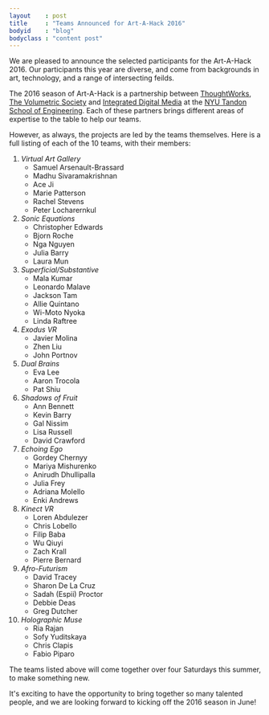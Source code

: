 ```yaml
---
layout    : post
title     : "Teams Announced for Art-A-Hack 2016"
bodyid    : "blog"
bodyclass : "content post"
---
```

We are pleased to announce the selected participants for the Art-A-Hack 2016. Our participants this year are diverse, and come from backgrounds in art, technology, and a range of intersecting feilds.

The 2016 season of Art-A-Hack is a partnership between <a href="https://www.thoughtworks.com/">ThoughtWorks</a>, <a href="http://www.meetup.com/volumetric/">The Volumetric Society</a> and <a href="http://engineering.nyu.edu/academics/programs/integrated-digital-media-ms">Integrated Digital Media</a> at the <a href="http://engineering.nyu.edu/">NYU Tandon School of Engineering</a>. Each of these partners brings different areas of expertise to the table to help our teams.

<!--excerpt-ends-->

However, as always, the projects are led by the teams themselves. Here is a full listing of each of the 10 teams, with their members:

<ol class="team-list">
  <li>
    <em>Virtual Art Gallery</em>
    <ul>
      <li>Samuel Arsenault-­Brassard</li>
      <li>Madhu Sivaramakrishnan</li>
      <li>Ace Ji</li>
      <li>Marie Patterson</li>
      <li>Rachel Stevens</li>
      <li>Peter Locharernkul</li>
    </ul>
  </li>
  <li>
    <em>Sonic Equations</em>
    <ul>
      <li>Christopher Edwards</li>
      <li>Bjorn Roche</li>
      <li>Nga Nguyen</li>
      <li>Julia Barry</li>
      <li>Laura Mun</li>
    </ul>
  </li>
  <li>
    <em>Superficial/Substantive</em>
    <ul>
      <li>Mala Kumar</li>
      <li>Leonardo Malave</li>
      <li>Jackson Tam</li>
      <li>Allie Quintano</li>
      <li>Wi­-Moto Nyoka</li>
      <li>Linda Raftree</li>
    </ul>
  </li>
  <li>
    <em>Exodus VR</em>
    <ul>
      <li>Javier Molina</li>
      <li>Zhen Liu</li>
      <li>John Portnov</li>
    </ul>
  </li>
  <li>
    <em>Dual Brains</em>
    <ul>
      <li>Eva Lee</li>
      <li>Aaron Trocola</li>
      <li>Pat Shiu</li>
    </ul>
  </li>
  <li>
    <em>Shadows of Fruit</em>
    <ul>
      <li>Ann Bennett</li>
      <li>Kevin Barry</li>
      <li>Gal Nissim</li>
      <li>Lisa Russell</li>
      <li>David Crawford</li>
    </ul>
  </li>
  <li>
    <em>Echoing Ego</em>
    <ul>
      <li>Gordey Chernyy</li>
      <li>Mariya Mishurenko</li>
      <li>Anirudh Dhullipalla</li>
      <li>Julia Frey</li>
      <li>Adriana Molello</li>
      <li>Enki Andrews</li>
    </ul>
  </li>
  <li>
    <em>Kinect VR</em>
    <ul>
      <li>Loren Abdulezer</li>
      <li>Chris Lobello</li>
      <li>Filip Baba</li>
      <li>Wu Qiuyi</li>
      <li>Zach Krall</li>
      <li>Pierre Bernard</li>
    </ul>
  </li>
  <li>
    <em>Afro-Futurism</em>
    <ul>
      <li>David Tracey</li>
      <li>Sharon De La Cruz</li>
      <li>Sadah (Espii) Proctor</li>
      <li>Debbie Deas</li>
      <li>Greg Dutcher</li>
    </ul>
  </li>
  <li>
    <em>Holographic Muse</em>
    <ul>
      <li>Ria Rajan</li>
      <li>Sofy Yuditskaya</li>
      <li>Chris Clapis</li>
      <li>Fabio Piparo</li>
    </ul>
  </li>
</ol>

The teams listed above will come together over four Saturdays this summer, to make something new.

It's exciting to have the opportunity to bring together so many talented people, and we are looking forward to kicking off the 2016 season in June!
